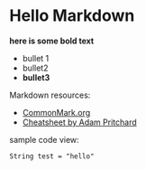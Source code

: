 # Hello Markdown

**here is some bold text**

* bullet 1
* bullet2 
* **bullet3**

Markdown resources:
* [CommonMark.org](http://commonmark.org/help/)
* [Cheatsheet by Adam Pritchard](https://github.com/adam-p/markdown-here/wiki/Markdown-Cheatsheet)


sample code view:


`String test = "hello"`

